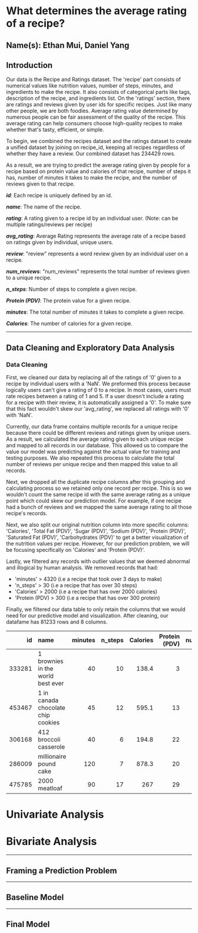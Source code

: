 # What determines the average rating of a recipe?
**Name(s):** Ethan Mui, Daniel Yang
---
## Introduction
Our data is the Recipe and Ratings dataset. The 'recipe' part consists of numerical values like nutrition values, number of steps, minutes, and ingredients to make the recipe. It also consists of categorical parts like tags, description of the recipe, and ingredients list. On the 'ratings' section, there are ratings and reviews given by user ids for specific recipes. Just like many other people, we are both foodies. Average rating value determined by numerous people can be fair assessment of the quality of the recipe. This average rating can help consumers choose high-quality recipes to make whether that's tasty, efficient, or simple. 

To begin, we combined the recipes dataset and the ratings dataset to create a unified dataset by joining on recipe_id, keeping all recipes regardless of whether they have a review. Our combined dataset has 234429 rows.

As a result, we are trying to predict the average rating given by people for a recipe based on protein value and calories of that recipe, number of steps it has, number of minutes it takes to make the recipe, and the number of reviews given to that recipe.

***id***: Each recipe is uniquely defined by an id.

***name***: The name of the recipe.

***rating***: A rating given to a recipe id by an individual user. (Note: can be multiple ratings/reviews per recipe)

***avg_rating***: Average Rating represents the average rate of a recipe based on ratings given by individual, unique users. 

***review***: "review" represents a word review given by an individual user on a recipe.

***num_reviews***: "num_reviews" represents the total number of reviews given to a unique recipe.

***n_steps***: Number of steps to complete a given recipe.

***Protein (PDV)***: The protein value for a given recipe.

***minutes***: The total number of minutes it takes to complete a given recipe.

***Calories***: The number of calories for a given recipe. 

---
## Data Cleaning and Exploratory Data Analysis


### Data Cleaning

First, we cleaned our data by replacing all of the ratings of '0' given to a recipe by individual users with a 'NaN'. We preformed this process because logically users can't give a rating of 0 to a recipe. In most cases, users must rate recipes between a rating of 1 and 5. If a user doesn't include a rating for a recipe with their review, it is automatically assigned a '0'. To make sure that this fact wouldn't skew our 'avg_rating', we replaced all ratings with '0' with 'NaN'.

Currently, our data frame contains multiple records for a unique recipe because there could be different reviews and ratings given by unique users. As a result, we calculated the average rating given to each unique recipe and mapped to all records in our database. This allowed us to compare the value our model was predicting against the actual value for training and testing purposes. We also repeated this process to calculate the total number of reviews per unique recipe and then mapped this value to all records. 

Next, we dropped all the duplicate recipe columns after this grouping and calculating process so we retained only one record per recipe. This is so we wouldn't count the same recipe id with the same average rating as a unique point which could skew our prediction model. For example, if one recipe had a bunch of reviews and we mapped the same average rating to all those recipe's records. 

Next, we also split our original nutrition column into more specific columns: 'Calories', 'Total Fat (PDV)', 'Sugar (PDV)', 'Sodium (PDV)', 'Protein (PDV)', 'Saturated Fat (PDV)', 'Carbohydrates (PDV)' to get a better visualization of the nutrition values per recipe. However, for our prediction problem, we will be focusing specifically on 'Calories' and 'Protein (PDV)'.

Lastly, we filtered any records with outlier values that we deemed abnormal and illogical by human analysis. We removed records that had: 
- 'minutes' > 4320 (i.e a recipe that took over 3 days to make)
- 'n_steps' > 30 (i.e a recipe that has over 30 steps)
- 'Calories' > 2000 (i.e a recipe that has over 2000 calories)
- 'Protein (PDV) > 300 (i.e a recipe that has over 300 protein)

Finally, we filtered our data table to only retain the columns that we would need for our predictive model and visualization. After cleaning, our datafame has 81233 rows and 8 columns.

|     id | name                                 |   minutes |   n_steps |   Calories |   Protein (PDV) |   num_reviews |   avg_rating |
|-------:|:-------------------------------------|----------:|----------:|-----------:|----------------:|--------------:|-------------:|
| 333281 | 1 brownies in the world    best ever |        40 |        10 |      138.4 |               3 |             1 |            4 |
| 453467 | 1 in canada chocolate chip cookies   |        45 |        12 |      595.1 |              13 |             1 |            5 |
| 306168 | 412 broccoli casserole               |        40 |         6 |      194.8 |              22 |             4 |            5 |
| 286009 | millionaire pound cake               |       120 |         7 |      878.3 |              20 |             1 |            5 |
| 475785 | 2000 meatloaf                        |        90 |        17 |      267   |              29 |             2 |            5 |

# Univariate Analysis

# Bivariate Analysis





---
## Framing a Prediction Problem


---
## Baseline Model



---
## Final Model
